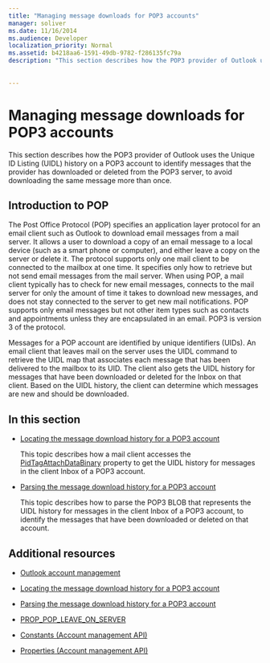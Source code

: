 ```yaml
---
title: "Managing message downloads for POP3 accounts"
manager: soliver
ms.date: 11/16/2014
ms.audience: Developer
localization_priority: Normal
ms.assetid: b4218aa6-1591-49db-9782-f286135fc79a
description: "This section describes how the POP3 provider of Outlook uses the Unique ID Listing (UIDL) history on a POP3 account to identify messages that the provider has downloaded or deleted from the POP3 server, to avoid downloading the same message more than once."
 
 
---
```


# Managing message downloads for POP3 accounts

This section describes how the POP3 provider of Outlook uses the Unique ID Listing (UIDL) history on a POP3 account to identify messages that the provider has downloaded or deleted from the POP3 server, to avoid downloading the same message more than once.
  
## Introduction to POP

The Post Office Protocol (POP) specifies an application layer protocol for an email client such as Outlook to download email messages from a mail server. It allows a user to download a copy of an email message to a local device (such as a smart phone or computer), and either leave a copy on the server or delete it. The protocol supports only one mail client to be connected to the mailbox at one time. It specifies only how to retrieve but not send email messages from the mail server. When using POP, a mail client typically has to check for new email messages, connects to the mail server for only the amount of time it takes to download new messages, and does not stay connected to the server to get new mail notifications. POP supports only email messages but not other item types such as contacts and appointments unless they are encapsulated in an email. POP3 is version 3 of the protocol.
  
Messages for a POP account are identified by unique identifiers (UIDs). An email client that leaves mail on the server uses the UIDL command to retrieve the UIDL map that associates each message that has been delivered to the mailbox to its UID. The client also gets the UIDL history for messages that have been downloaded or deleted for the Inbox on that client. Based on the UIDL history, the client can determine which messages are new and should be downloaded.
  
## In this section

- [Locating the message download history for a POP3 account](locating-the-message-download-history-for-a-pop3-account.md)
    
    This topic describes how a mail client accesses the [PidTagAttachDataBinary](http://msdn.microsoft.com/library/3b0a8b28-863e-4b96-a4c0-fdb8f40555b9%28Office.15%29.aspx) property to get the UIDL history for messages in the client Inbox of a POP3 account. 
    
- [Parsing the message download history for a POP3 account](parsing-the-message-download-history-for-a-pop3-account.md)
    
    This topic describes how to parse the POP3 BLOB that represents the UIDL history for messages in the client Inbox of a POP3 account, to identify the messages that have been downloaded or deleted on that account.
    
## Additional resources
<a name="bk_addresources"> </a>

- [Outlook account management](outlook-account-management.md)
    
- [Locating the message download history for a POP3 account](locating-the-message-download-history-for-a-pop3-account.md)
    
- [Parsing the message download history for a POP3 account](parsing-the-message-download-history-for-a-pop3-account.md)
    
- [PROP_POP_LEAVE_ON_SERVER](prop_pop_leave_on_server.md)
    
- [Constants (Account management API)](constants-account-management-api.md)
    
- [Properties (Account management API)](properties-account-management-api.md)
    

